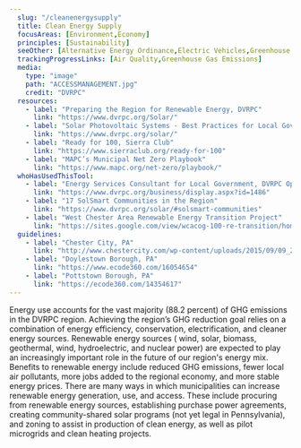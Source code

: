 ```yaml
---
  slug: "/cleanenergysupply"
  title: Clean Energy Supply
  focusAreas: [Environment,Economy]
  principles: [Sustainability]
  seeOther: [Alternative Energy Ordinance,Electric Vehicles,Greenhouse Gas Reduction Targets And Climate Action Plans]
  trackingProgressLinks: [Air Quality,Greenhouse Gas Emissions]
  media: 
    type: "image"
    path: "ACCESSMANAGEMENT.jpg"
    credit: "DVRPC"
  resources: 
    - label: "Preparing the Region for Renewable Energy, DVRPC"
      link: "https://www.dvrpc.org/Solar/"
    - label: "Solar Photovoltaic Systems - Best Practices for Local Governments, DVRPC"
      link: "https://www.dvrpc.org/solar/"
    - label: "Ready for 100, Sierra Club"
      link: "https://www.sierraclub.org/ready-for-100"
    - label: "MAPC’s Municipal Net Zero Playbook"
      link: "https://www.mapc.org/net-zero/playbook/"
  whoHasUsedThisTool: 
    - label: "Energy Services Consultant for Local Government, DVRPC Operations"
      link: "https://www.dvrpc.org/business/display.aspx?id=1486"
    - label: "17 SolSmart Communities in the Region"
      link: "https://www.dvrpc.org/solar/#solsmart-communities"
    - label: "West Chester Area Renewable Energy Transition Project"
      link: "https://sites.google.com/view/wcacog-100-re-transition/home"
  guidelines: 
    - label: "Chester City, PA"
      link: "http://www.chestercity.com/wp-content/uploads/2015/09/09_26_2015_ZONING_ORDINANCE.pdf"
    - label: "Doylestown Borough, PA"
      link: "https://www.ecode360.com/16054654"
    - label: "Pottstown Borough, PA"
      link: "https://ecode360.com/14354617"
---
```


Energy use accounts for the vast majority (88.2 percent) of GHG emissions in the DVRPC region. Achieving the region’s GHG reduction goal relies on a combination of energy efficiency, conservation, electrification, and cleaner energy sources. Renewable energy sources ( wind, solar, biomass, geothermal, wind, hydroelectric, and nuclear power) are expected to play an increasingly important role in the future of our region's energy mix. Benefits to renewable energy include reduced GHG emissions, fewer local air pollutants, more jobs added to the regional economy, and more stable energy prices. There are many ways in which municipalities can increase renewable energy generation, use, and access. These include procuring from renewable energy sources, establishing purchase power agreements, creating community-shared solar programs (not yet legal in Pennsylvania), and zoning to assist in production of clean energy, as well as pilot microgrids and clean heating projects.
